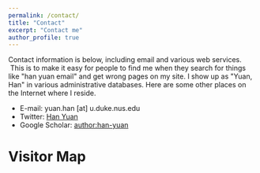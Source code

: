 ```yaml
---
permalink: /contact/
title: "Contact"
excerpt: "Contact me"
author_profile: true
---
```

Contact information is below, including email and various web services.  This is to make it easy for people to find me when they search for things like "han yuan email" and get wrong pages on my site. I show up as "Yuan, Han" in various administrative databases. Here are some other places on the Internet where I reside.

* E-mail: yuan.han [at] u.duke.nus.edu
* Twitter: [Han Yuan](https://twitter.com/hyuan1998)
* Google Scholar: [author:han-yuan](https://scholar.google.com/citations?user=MKjp730AAAAJ&hl=zh-CN)

# Visitor Map
<script type='text/javascript' id='clustrmaps' src='//cdn.clustrmaps.com/map_v2.js?cl=080808&w=300&t=n&d=Fdoa_8lYghMRtvjcjmYyKs5Dgo1ULEX2F94UDV-wtrc&co=ffffff&cmo=3acc3a&cmn=ff5353&ct=808080'></script>